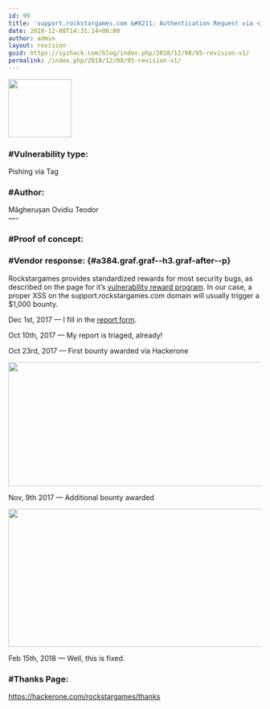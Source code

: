 ```yaml
---
id: 99
title: 'support.rockstargames.com &#8211; Authentication Request via <img> Tag &#8211; Pishing Method'
date: 2018-12-08T14:31:14+00:00
author: admin
layout: revision
guid: https://syzhack.com/blog/index.php/2018/12/08/95-revision-v1/
permalink: /index.php/2018/12/08/95-revision-v1/
---
```

<img class="wp-image-77 aligncenter" src="https://syzhack.com/blog/wp-content/uploads/2018/12/Rockstar_Games_Logo.svg_.png" alt="" width="126" height="116" />

### #Vulnerability type:

Pishing via<img /> Tag

### #Author:

Măgherușan Ovidiu Teodor  
&#8212;-

### #Proof of concept:



<div class="aspectRatioPlaceholder is-locked">
</div>

<div>
</div>

### #Vendor response: {#a384.graf.graf--h3.graf-after--p}

<p id="634a" class="graf graf--p graf-after--h3">
  Rockstargames provides standardized rewards for most security bugs, as described on the page for it&#8217;s <a class="markup--anchor markup--p-anchor" href="https://hackerone.com/rockstargames?view_policy=true" target="_blank" rel="nofollow noopener" data-href="https://hackerone.com/rockstargames?view_policy=true">vulnerability reward program</a>. In our case, a proper XSS on the support.rockstargames.com domain will usually trigger a $1,000 bounty.
</p>

<p id="0fc4" class="graf graf--p graf-after--p">
  Dec 1st, 2017 — I fill in the <a class="markup--anchor markup--p-anchor" href="https://hackerone.com/rockstargames/reports/new" target="_blank" rel="nofollow noopener" data-href="https://hackerone.com/rockstargames/reports/new">report form</a>.
</p>

Oct 10th, 2017 — My report is triaged, already!

Oct 23rd, 2017 — First bounty awarded via Hackerone

<img class="alignnone size-full wp-image-97" src="https://syzhack.com/blog/wp-content/uploads/2018/12/Screenshot_5.png" alt="" width="976" height="247" /> 

Nov, 9th 2017 — Additional bounty awarded

<img class="alignnone size-full wp-image-98" src="https://syzhack.com/blog/wp-content/uploads/2018/12/Screenshot_6.png" alt="" width="981" height="275" /> 

Feb 15th, 2018 — Well, this is fixed.

### #Thanks Page:

https://hackerone.com/rockstargames/thanks